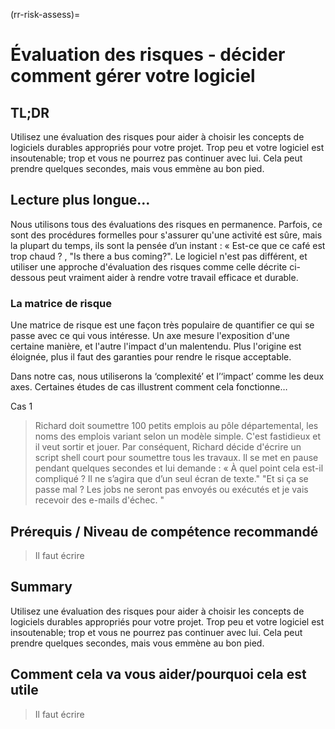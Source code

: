 (rr-risk-assess)=
# Évaluation des risques - décider comment gérer votre logiciel

## TL;DR
Utilisez une évaluation des risques pour aider à choisir les concepts de logiciels durables appropriés pour votre projet. Trop peu et votre logiciel est insoutenable; trop et vous ne pourrez pas continuer avec lui. Cela peut prendre quelques secondes, mais vous emmène au bon pied.

## Lecture plus longue…
Nous utilisons tous des évaluations des risques en permanence. Parfois, ce sont des procédures formelles pour s'assurer qu'une activité est sûre, mais la plupart du temps, ils sont la pensée d’un instant : « Est-ce que ce café est trop chaud ? , "Is there a bus coming?". Le logiciel n'est pas différent, et utiliser une approche d'évaluation des risques comme celle décrite ci-dessous peut vraiment aider à rendre votre travail efficace et durable.

### La matrice de risque
Une matrice de risque est une façon très populaire de quantifier ce qui se passe avec ce qui vous intéresse. Un axe mesure l'exposition d'une certaine manière, et l'autre l'impact d'un malentendu. Plus l'origine est éloignée, plus il faut des garanties pour rendre le risque acceptable.

Dans notre cas, nous utiliserons la ‘complexité’ et l’‘impact’ comme les deux axes. Certaines études de cas illustrent comment cela fonctionne…

Cas 1

> Richard doit soumettre 100 petits emplois au pôle départemental, les noms des emplois variant selon un modèle simple. C'est fastidieux et il veut sortir et jouer. Par conséquent, Richard décide d'écrire un script shell court pour soumettre tous les travaux. Il se met en pause pendant quelques secondes et lui demande : « À quel point cela est-il compliqué ? Il ne s’agira que d’un seul écran de texte." "Et si ça se passe mal ? Les jobs ne seront pas envoyés ou exécutés et je vais recevoir des e-mails d'échec. "

## Prérequis / Niveau de compétence recommandé
> Il faut écrire

## Summary
Utilisez une évaluation des risques pour aider à choisir les concepts de logiciels durables appropriés pour votre projet. Trop peu et votre logiciel est insoutenable; trop et vous ne pourrez pas continuer avec lui. Cela peut prendre quelques secondes, mais vous emmène au bon pied.

## Comment cela va vous aider/pourquoi cela est utile
> Il faut écrire
